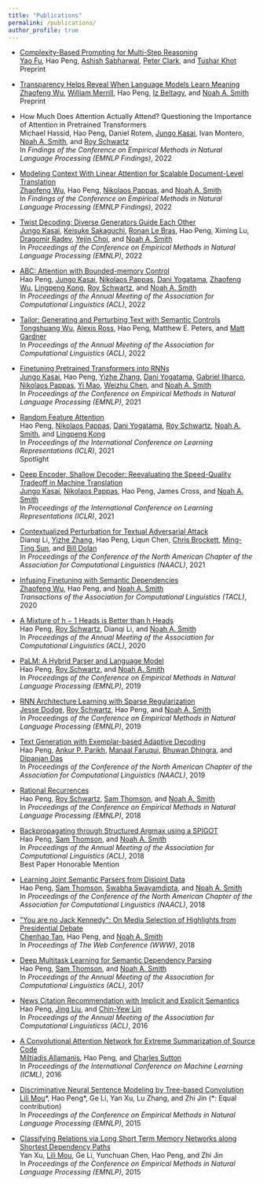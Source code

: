 ```yaml
---
title: "Publications"
permalink: /publications/
author_profile: true
---
```



* <a href="https://arxiv.org/abs/2210.00720">Complexity-Based Prompting for Multi-Step Reasoning</a>\
<a href="https://franxyao.github.io/">Yao Fu</a>, 
Hao Peng, 
<a href="https://allenai.org/team/ashishs">Ashish Sabharwal</a>, 
<a href="https://allenai.org/team/peterc">Peter Clark</a>, 
and
<a href="https://allenai.org/team/tushark">Tushar Khot</a>\
Preprint

* <a href="https://arxiv.org/abs/2210.07468">Transparency Helps Reveal When Language Models Learn Meaning</a>\
<a href="https://zhaofengwu.github.io/">Zhaofeng Wu</a>,
<a href="https://lambdaviking.com/">William Merrill</a>,
Hao Peng,
<a href="https://beltagy.net/">Iz Beltagy</a>,
and
<a href="http://homes.cs.washington.edu/~nasmith/">Noah A. Smith</a></br>
Preprint

* How Much Does Attention Actually Attend? Questioning the Importance of Attention in Pretrained Transformers</br>
Michael Hassid,
Hao Peng,
Daniel Rotem,
<a href="https://homes.cs.washington.edu/~jkasai/">Jungo Kasai</a>,
Ivan Montero,
<a href="http://homes.cs.washington.edu/~nasmith/">Noah A. Smith</a>,
and
<a href="https://schwartz-lab-huji.github.io">Roy Schwartz</a></br>
In <em>Findings of the Conference on Empirical Methods in Natural Language Processing (EMNLP Findings)</em>, 2022

* <a href="https://arxiv.org/abs/2210.08431">Modeling Context With Linear Attention for Scalable Document-Level Translation</a></br>
<a href="https://zhaofengwu.github.io/">Zhaofeng Wu</a>,
Hao Peng,
<a href="https://nik0spapp.github.io/">Nikolaos Pappas</a>,
and
<a href="http://homes.cs.washington.edu/~nasmith/">Noah A. Smith</a></br>
In <em>Findings of the Conference on Empirical Methods in Natural Language Processing (EMNLP Findings)</em>, 2022

* <a href="https://arxiv.org/abs/2205.09273">Twist Decoding: Diverse Generators Guide Each Other</a></br>
<a href="https://homes.cs.washington.edu/~jkasai/">Jungo Kasai</a>,
<a href="https://keisuke-sakaguchi.github.io/">Keisuke Sakaguchi</a>,
<a href="https://rlebras.github.io/">Ronan Le Bras</a>,
Hao Peng,
Ximing Lu,
<a href="http://www.cs.yale.edu/homes/radev/">Dragomir Radev</a>,
<a href="https://homes.cs.washington.edu/~yejin/">Yejin Choi</a>,
and
<a href="http://homes.cs.washington.edu/~nasmith/">Noah A. Smith</a></br>
In <em>Proceedings of the Conference on Empirical Methods in Natural Language Processing (EMNLP)</em>, 2022

* <a href="https://arxiv.org/abs/2110.02488">ABC: Attention with Bounded-memory Control</a></br>
Hao Peng, 
<a href="https://homes.cs.washington.edu/~jkasai/">Jungo Kasai</a>, 
<a href="https://nik0spapp.github.io">Nikolaos Pappas</a>, 
<a href="https://dyogatama.github.io">Dani Yogatama</a>,
<a href="https://zhaofengwu.github.io">Zhaofeng Wu</a>,
<a href="https://ikekonglp.github.io">Lingpeng Kong</a>,
<a href="https://schwartz-lab-huji.github.io">Roy Schwartz</a>,
and
<a href="http://homes.cs.washington.edu/~nasmith/">Noah A. Smith</a></br>
In <em>Proceedings of the Annual Meeting of the Association for Computational Linguistics (ACL)</em>, 2022
    
* <a href="https://arxiv.org/abs/2107.07150">Tailor: Generating and Perturbing Text with Semantic Controls</a><br/>
<a href="https://homes.cs.washington.edu/~wtshuang/">Tongshuang Wu</a>,
<a href="https://alexisjihyeross.github.io">Alexis Ross</a>, 
Hao Peng, 
Matthew E. Peters, 
and
<a href="https://matt-gardner.github.io">Matt Gardner</a><br/>
In <em>Proceedings of the Annual Meeting of the Association for Computational Linguistics (ACL)</em>, 2022<br/>

* <a href="https://arxiv.org/abs/2103.13076">Finetuning Pretrained Transformers into RNNs</a><br/>
<a href="https://homes.cs.washington.edu/~jkasai/">Jungo Kasai</a>, 
Hao Peng, 
<a href="https://dreasysnail.github.io">Yizhe Zhang</a>, 
<a href="https://dyogatama.github.io">Dani Yogatama</a>,
<a href="http://gabrielilharco.com">Gabriel Ilharco</a>, 
<a href="https://nik0spapp.github.io">Nikolaos Pappas</a>, 
<a href="https://www.microsoft.com/en-us/research/people/maoyi/">Yi Mao</a>, 
<a href="https://www.microsoft.com/en-us/research/people/wzchen/">Weizhu Chen</a>, 
and
<a href="http://homes.cs.washington.edu/~nasmith/">Noah A. Smith</a><br/>
In <em>Proceedings of the Conference on Empirical Methods in Natural Language Processing (EMNLP)</em>, 2021<br/>

* <a href="https://arxiv.org/abs/2103.02143">Random Feature Attention</a><br/>
Hao Peng,
<a href="https://nik0spapp.github.io">Nikolaos Pappas</a>,
<a href="https://dyogatama.github.io">Dani Yogatama</a>,
<a href="https://schwartz-lab-huji.github.io">Roy Schwartz</a>,
<a href="http://homes.cs.washington.edu/~nasmith/">Noah A. Smith</a>,
and 
<a href="https://ikekonglp.github.io">Lingpeng Kong</a><br/>
In <em>Proceedings of the International Conference on Learning Representations (ICLR)</em>, 2021<br/> 
<span class="label label-default">Spotlight</em><br>

* <a href="https://arxiv.org/abs/2006.10369">Deep Encoder, Shallow Decoder: Reevaluating the Speed-Quality Tradeoff in Machine Translation</a><br/>
<a href="https://homes.cs.washington.edu/~jkasai/">Jungo Kasai</a>,
<a href="https://nik0spapp.github.io">Nikolaos Pappas</a>,
Hao Peng, 
James Cross,
and <a href="http://homes.cs.washington.edu/~nasmith/">Noah A. Smith</a><br/>
In <em>Proceedings of the International Conference on Learning Representations (ICLR)</em>, 2021<br/> 

* <a href="https://arxiv.org/abs/2009.07502">Contextualized Perturbation for Textual Adversarial Attack</a><br/>
Dianqi Li,
<a href="https://dreasysnail.github.io">Yizhe Zhang</a>,
Hao Peng,
Liqun Chen,
<a href="https://www.microsoft.com/en-us/research/people/chrisbkt/">Chris Brockett</a>,
<a href="https://people.ece.uw.edu/sun/">Ming-Ting Sun</a>,
and <a href="https://www.microsoft.com/en-us/research/people/billdol/">Bill Dolan</a><br/>
In <em>Proceedings of the Conference of the North American Chapter of the Association for Computational Linguistics (NAACL)</em>, 2021<br/> 

* <a href="https://arxiv.org/abs/2012.05395">Infusing Finetuning with Semantic Dependencies</a><br/>
<a href="https://zhaofengwu.github.io">Zhaofeng Wu</a>,
Hao Peng, 
and <a href="http://homes.cs.washington.edu/~nasmith/">Noah A. Smith</a><br/>
<em>Transactions of the Association for Computational Linguistics (TACL)</em>, 2020<br/>

* <a href="https://aclanthology.org/2020.acl-main.587.pdf">A Mixture of h − 1 Heads is Better than h Heads</a><br/>
Hao Peng,
<a href="https://schwartz-lab-huji.github.io">Roy Schwartz</a>,
Dianqi Li, 
and <a href="http://homes.cs.washington.edu/~nasmith/">Noah A. Smith</a><br/>
In <em>Proceedings of the Annual Meeting of the Association for Computational Linguistics (ACL)</em>, 2020<br/> 

* <a href="https://arxiv.org/abs/1909.02134">PaLM: A Hybrid Parser and Language Model</a><br/>
Hao Peng,
<a href="https://schwartz-lab-huji.github.io">Roy Schwartz</a>,
and <a href="http://homes.cs.washington.edu/~nasmith/">Noah A. Smith</a><br/>
In <em>Proceedings of the Conference on Empirical Methods in Natural Language Processing (EMNLP)</em>, 2019<br/> 

* <a href="https://aclanthology.org/D19-1110/">RNN Architecture Learning with Sparse Regularization</a><br/>
<a href="http://www.cs.cmu.edu/~jessed/">Jesse Dodge</a>,
<a href="https://schwartz-lab-huji.github.io">Roy Schwartz</a>,
Hao Peng,
and <a href="http://homes.cs.washington.edu/~nasmith/">Noah A. Smith</a><br/>
In <em>Proceedings of the Conference on Empirical Methods in Natural Language Processing (EMNLP)</em>, 2019<br/> 

* <a href="https://arxiv.org/abs/1904.04428">Text Generation with Exemplar-based Adaptive Decoding</a><br/>
Hao Peng, <a href="https://www.cs.cmu.edu/~apparikh/">Ankur P. Parikh</a>, <a href="https://www.manaalfaruqui.com">Manaal Faruqui</a>, 
<a href="http://www.cs.cmu.edu/~bdhingra/">Bhuwan Dhingra</a>,
and <a href="http://www.dipanjandas.com">Dipanjan Das</a><br/>
In <em>Proceedings of the Conference of the North American Chapter of the Association for Computational Linguistics (NAACL)</em>, 2019<br/>

* <a href="https://arxiv.org/abs/1808.09357">Rational Recurrences</a><br/>
Hao Peng,
<a href="https://schwartz-lab-huji.github.io">Roy Schwartz</a>,
<a href="http://samthomson.com">Sam Thomson</a>, and <a href="http://homes.cs.washington.edu/~nasmith/">Noah A. Smith</a><br/>
In <em>Proceedings of the Conference on Empirical Methods in Natural Language Processing (EMNLP)</em>, 2018<br/> 

* <a href="https://arxiv.org/abs/1805.04658">Backpropagating through Structured Argmax using a SPIGOT</a><br/>
Hao Peng, <a href="http://samthomson.com">Sam Thomson</a>,  and <a href="http://homes.cs.washington.edu/~nasmith/">Noah A. Smith</a><br/>
In <em>Proceedings of the Annual Meeting of the Association for Computational Linguistics (ACL)</em>, 2018<br/> 
<span class="label label-default">Best Paper Honorable Mention</em><br>

* <a href="https://arxiv.org/abs/1804.05990">Learning Joint Semantic Parsers from Disjoint Data</a><br/>
Hao Peng, <a href="http://samthomson.com">Sam Thomson</a>, <a href="https://swabhs.com/">Swabha Swayamdipta</a>, and <a href="http://homes.cs.washington.edu/~nasmith/">Noah A. Smith</a><br/>
In <em>Proceedings of the Conference of the North American Chapter of the Association for Computational Linguistics (NAACL)</em>, 2018<br/>

* <a href="https://arxiv.org/abs/1802.08690">"You are no Jack Kennedy": On Media Selection of Highlights from Presidential Debate</a><br/>
<a href="https://chenhaot.com">Chenhao Tan</a>, Hao Peng, and <a href="http://homes.cs.washington.edu/~nasmith/">Noah A. Smith</a><br/>
In <em>Proceedings of The Web Conference (WWW)</em>, 2018<br/>

* <a href="https://arxiv.org/abs/1704.06855">Deep Multitask Learning for Semantic Dependency Parsing</a><br/>
Hao Peng, <a href="http://samthomson.com">Sam Thomson</a>, and <a href="http://homes.cs.washington.edu/~nasmith/">Noah A. Smith</a><br/>
In <em>Proceedings of the Annual Meeting of the Association for Computational Linguistics (ACL)</em>, 2017<br/>

* <a href="https://aclanthology.org/P16-1037/">News Citation Recommendation with Implicit and Explicit Semantics</a><br/>
Hao Peng, <a href="https://www.machinereading.ai/">Jing Liu</a>, and <a href="https://www.microsoft.com/en-us/research/people/cyl/">Chin-Yew Lin</a><br/>
In <em>Proceedings of the Annual Meeting of the Association for Computational Linguisticss (ACL)</em>, 2016<br/>

* <a href="https://arxiv.org/abs/1602.03001">A Convolutional Attention Network for Extreme Summarization of Source Code</a><br/>
<a href="https://miltos.allamanis.com">Miltiadis Allamanis</a>, Hao Peng, and <a href="http://homepages.inf.ed.ac.uk/csutton/">Charles Sutton</a><br/>
In <em>Proceedings of the International Conference on Machine Learning (ICML)</em>, 2016<br/>

* <a href="https://arxiv.org/abs/1504.01106">Discriminative Neural Sentence Modeling by Tree-based Convolution</a><br/>
<a href="https://lili-mou.github.io">Lili Mou</a>\*, Hao Peng\*, Ge Li, Yan Xu, Lu Zhang, and Zhi Jin (\*: Equal contribution)<br/>
In <em>Proceedings of the Conference on Empirical Methods in Natural Language Processing (EMNLP)</em>, 2015<br/>

* <a href="https://arxiv.org/abs/1508.03720">Classifying Relations via Long Short Term Memory Networks along Shortest Dependency Paths</a><br/>
Yan Xu, <a href="https://lili-mou.github.io">Lili Mou</a>, Ge Li, Yunchuan Chen, Hao Peng, and Zhi Jin<br/>
In <em>Proceedings of the Conference on Empirical Methods in Natural Language Processing (EMNLP)</em>, 2015<br/>